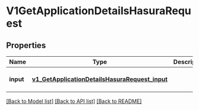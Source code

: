 # V1GetApplicationDetailsHasuraRequest
## Properties

Name | Type | Description | Notes
------------ | ------------- | ------------- | -------------
**input** | [**v1_GetApplicationDetailsHasuraRequest_input**](v1_GetApplicationDetailsHasuraRequest_input.md) |  | [optional] [default to null]

[[Back to Model list]](../README.md#documentation-for-models) [[Back to API list]](../README.md#documentation-for-api-endpoints) [[Back to README]](../README.md)

